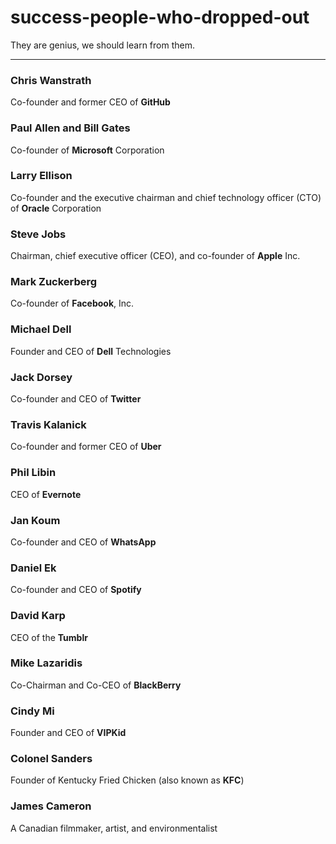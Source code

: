 # success-people-who-dropped-out
They are genius, we should learn from them.

___

### Chris Wanstrath
Co-founder and former CEO of **GitHub**

### Paul Allen and Bill Gates
Co-founder of **Microsoft** Corporation

### Larry Ellison
Co-founder and the executive chairman and chief technology officer (CTO) of **Oracle** Corporation

### Steve Jobs
Chairman, chief executive officer (CEO), and co-founder of **Apple** Inc.

### Mark Zuckerberg
Co-founder of **Facebook**, Inc.

### Michael Dell
Founder and CEO of **Dell** Technologies

### Jack Dorsey
Co-founder and CEO of **Twitter**

### Travis Kalanick
Co-founder and former CEO of **Uber**

### Phil Libin
CEO of **Evernote**

### Jan Koum
Co-founder and CEO of **WhatsApp**

### Daniel Ek
Co-founder and CEO of **Spotify**

### David Karp
CEO of the **Tumblr**

### Mike Lazaridis
Co-Chairman and Co-CEO of **BlackBerry**

### Cindy Mi
Founder and CEO of **VIPKid**

### Colonel Sanders
Founder of Kentucky Fried Chicken (also known as **KFC**) 

### James Cameron
A Canadian filmmaker, artist, and environmentalist
